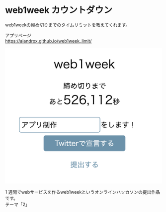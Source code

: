 # web1week カウントダウン

web1weekの締め切りまでのタイムリミットを教えてくれます。

アプリページ  
https://aiandrox.github.io/web1week_limit/

![image](./image.png)

1 週間でwebサービスを作るweb1weekというオンラインハッカソンの提出作品です。  
テーマ「2」
